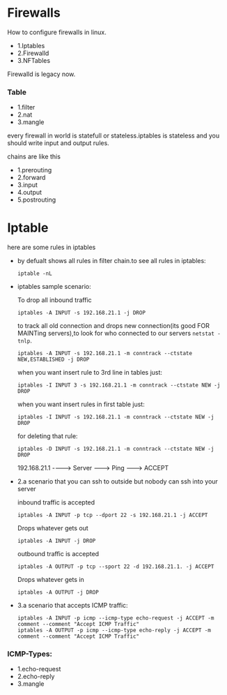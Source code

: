 # Firewalls
How to configure firewalls in linux.


<ul>
<li>1.Iptables</li>
<li>2.Firewalld</li>
<li>3.NFTables</li>
</ul>
<p>Firewalld is legacy now.</p>


<h3>Table</h3>
<ul>
<li>1.filter</li>
<li>2.nat</li>
<li>3.mangle</li>
</ul>


<p>every firewall in world is statefull or stateless.iptables is stateless and you should write input and output rules.</p>
<p>chains are like this</p>
<ul>
<li>1.prerouting</li>
<li>2.forward</li>
<li>3.input</li>
<li>4.output</li>
<li>5.postrouting</li>
</ul>


# Iptable
here are some rules in iptables

<ul>
<li>by defualt shows all rules in filter chain.to see all rules in iptables:

    iptable -nL

</li>
<li>iptables sample scenario:

<p>To drop all inbound traffic</p>

    iptables -A INPUT -s 192.168.21.1 -j DROP

<p>to track all old connection and drops new connection(its good FOR MAINTing servers),to look for who connected to our servers <code>netstat -tnlp</code>.</p>

    iptables -A INPUT -s 192.168.21.1 -m conntrack --ctstate NEW,ESTABLISHED -j DROP

<p>when you want insert rule to 3rd line in tables just:</p>

    iptables -I INPUT 3 -s 192.168.21.1 -m conntrack --ctstate NEW -j DROP

<p>when you want insert rules in first table just:</p>

    iptables -I INPUT -s 192.168.21.1 -m conntrack --ctstate NEW -j DROP

<p>for deleting that rule:</p>

    iptables -D INPUT -s 192.168.21.1 -m conntrack --ctstate NEW -j DROP

<p>192.168.21.1 ----> Server ---> Ping ---> ACCEPT</p>

</li>

<li>2.a scenario that you can ssh to outside but nobody can ssh into your server

<p>inbound traffic is accepted</p>

    iptables -A INPUT -p tcp --dport 22 -s 192.168.21.1 -j ACCEPT

<p>Drops whatever gets out</p>

    iptables -A INPUT -j DROP

<p>outbound traffic is accepted</p>

    iptables -A OUTPUT -p tcp --sport 22 -d 192.168.21.1. -j ACCEPT

<p>Drops whatever gets in</p>

    iptables -A OUTPUT -j DROP

</li>
<li>3.a scenario that accepts ICMP traffic: 

    iptables -A INPUT -p icmp --icmp-type echo-request -j ACCEPT -m comment --comment "Accept ICMP Traffic"
    iptables -A OUTPUT -p icmp --icmp-type echo-reply -j ACCEPT -m comment --comment "Accept ICMP Traffic"

</li>



</ul>

<h3>ICMP-Types:</h3>

<ul>

<li>1.echo-request</li>

<li>2.echo-reply</li>

<li>3.mangle</li>

</ul>



